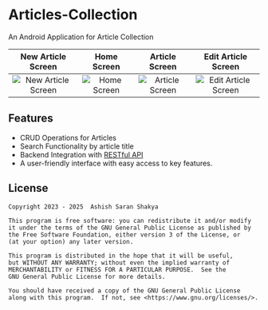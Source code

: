 # Articles-Collection

An Android Application for Article Collection

|New Article Screen|Home Screen|Article Screen|Edit Article Screen|
|:-:|:-:|:-:|:-:|
|![New Article Screen](https://github.com/ashishsaranshakya/Articles-Collection/assets/74979286/a397c0e3-3a42-4ddf-88ad-5912cf86a9de)|![Home Screen](https://github.com/ashishsaranshakya/Articles-Collection/assets/74979286/23f4c6a5-beb1-4e89-896b-3da8cc5d741e)|![Article Screen](https://github.com/ashishsaranshakya/Articles-Collection/assets/74979286/2ad12e01-d4a4-4696-8fab-eaf99c754ff5)|![Edit Article Screen](https://github.com/ashishsaranshakya/Articles-Collection/assets/74979286/67931a20-0369-4885-a0a9-5873f2347e2f)|

## Features

- CRUD Operations for Articles
- Search Functionality by article title
- Backend Integration with <a href="https://github.com/ashishsaranshakya/Articles-RESTful-API.git">RESTful API</a>
- A user-friendly interface with easy access to key features.

## License

```
Copyright 2023 - 2025  Ashish Saran Shakya

This program is free software: you can redistribute it and/or modify
it under the terms of the GNU General Public License as published by
the Free Software Foundation, either version 3 of the License, or
(at your option) any later version.

This program is distributed in the hope that it will be useful,
but WITHOUT ANY WARRANTY; without even the implied warranty of
MERCHANTABILITY or FITNESS FOR A PARTICULAR PURPOSE.  See the
GNU General Public License for more details.

You should have received a copy of the GNU General Public License
along with this program.  If not, see <https://www.gnu.org/licenses/>.
```
